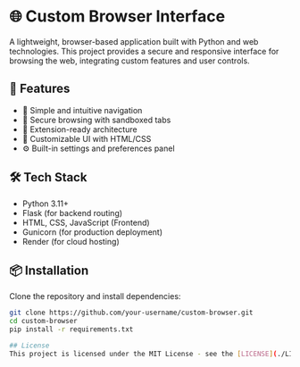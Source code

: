 # 🌐 Custom Browser Interface

A lightweight, browser-based application built with Python and web technologies. This project provides a secure and responsive interface for browsing the web, integrating custom features and user controls.

## 🚀 Features

- 🧭 Simple and intuitive navigation
- 🔐 Secure browsing with sandboxed tabs
- 🧩 Extension-ready architecture
- 🎨 Customizable UI with HTML/CSS
- ⚙️ Built-in settings and preferences panel

## 🛠️ Tech Stack

- Python 3.11+
- Flask (for backend routing)
- HTML, CSS, JavaScript (Frontend)
- Gunicorn (for production deployment)
- Render (for cloud hosting)

## 📦 Installation

Clone the repository and install dependencies:

```bash
git clone https://github.com/your-username/custom-browser.git
cd custom-browser
pip install -r requirements.txt

## License
This project is licensed under the MIT License - see the [LICENSE](./LICENSE) file for details.